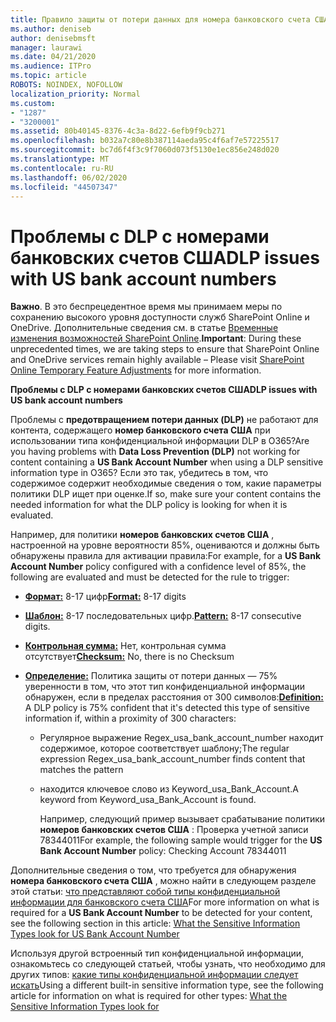 ```yaml
---
title: Правило защиты от потери данных для номера банковского счета США не работает
ms.author: deniseb
author: denisebmsft
manager: laurawi
ms.date: 04/21/2020
ms.audience: ITPro
ms.topic: article
ROBOTS: NOINDEX, NOFOLLOW
localization_priority: Normal
ms.custom:
- "1287"
- "3200001"
ms.assetid: 80b40145-8376-4c3a-8d22-6efb9f9cb271
ms.openlocfilehash: b032a7c80e8b387114aeda95c4f6af7e57225517
ms.sourcegitcommit: bc7d6f4f3c9f7060d073f5130e1ec856e248d020
ms.translationtype: MT
ms.contentlocale: ru-RU
ms.lasthandoff: 06/02/2020
ms.locfileid: "44507347"
---
```

# <a name="dlp-issues-with-us-bank-account-numbers"></a><span data-ttu-id="a08cb-102">Проблемы с DLP с номерами банковских счетов США</span><span class="sxs-lookup"><span data-stu-id="a08cb-102">DLP issues with US bank account numbers</span></span>

<span data-ttu-id="a08cb-103">**Важно**. В это беспрецедентное время мы принимаем меры по сохранению высокого уровня доступности служб SharePoint Online и OneDrive. Дополнительные сведения см. в статье [Временные изменения возможностей SharePoint Online](https://aka.ms/ODSPAdjustments).</span><span class="sxs-lookup"><span data-stu-id="a08cb-103">**Important**: During these unprecedented times, we are taking steps to ensure that SharePoint Online and OneDrive services remain highly available – Please visit [SharePoint Online Temporary Feature Adjustments](https://aka.ms/ODSPAdjustments) for more information.</span></span>

<span data-ttu-id="a08cb-104">**Проблемы с DLP с номерами банковских счетов США**</span><span class="sxs-lookup"><span data-stu-id="a08cb-104">**DLP issues with US bank account numbers**</span></span>

<span data-ttu-id="a08cb-105">Проблемы с **предотвращением потери данных (DLP)** не работают для контента, содержащего **номер банковского счета США** при использовании типа конфиденциальной информации DLP в O365?</span><span class="sxs-lookup"><span data-stu-id="a08cb-105">Are you having problems with **Data Loss Prevention (DLP)** not working for content containing a **US Bank Account Number** when using a DLP sensitive information type in O365?</span></span> <span data-ttu-id="a08cb-106">Если это так, убедитесь в том, что содержимое содержит необходимые сведения о том, какие параметры политики DLP ищет при оценке.</span><span class="sxs-lookup"><span data-stu-id="a08cb-106">If so, make sure your content contains the needed information for what the DLP policy is looking for when it is evaluated.</span></span>
  
<span data-ttu-id="a08cb-107">Например, для политики **номеров банковских счетов США** , настроенной на уровне вероятности 85%, оцениваются и должны быть обнаружены правила для активации правила:</span><span class="sxs-lookup"><span data-stu-id="a08cb-107">For example, for a **US Bank Account Number** policy configured with a confidence level of 85%, the following are evaluated and must be detected for the rule to trigger:</span></span>
  
- <span data-ttu-id="a08cb-108">**[Формат:](https://docs.microsoft.com/microsoft-365/compliance/sensitive-information-type-entity-definitions#format-77)** 8-17 цифр</span><span class="sxs-lookup"><span data-stu-id="a08cb-108">**[Format:](https://docs.microsoft.com/microsoft-365/compliance/sensitive-information-type-entity-definitions#format-77)** 8-17 digits</span></span>

- <span data-ttu-id="a08cb-109">**[Шаблон:](https://docs.microsoft.com/microsoft-365/compliance/sensitive-information-type-entity-definitions#pattern-77)** 8-17 последовательных цифр.</span><span class="sxs-lookup"><span data-stu-id="a08cb-109">**[Pattern:](https://docs.microsoft.com/microsoft-365/compliance/sensitive-information-type-entity-definitions#pattern-77)** 8-17 consecutive digits.</span></span>

- <span data-ttu-id="a08cb-110">**[Контрольная сумма:](https://docs.microsoft.com/microsoft-365/compliance/sensitive-information-type-entity-definitions#checksum-76)** Нет, контрольная сумма отсутствует</span><span class="sxs-lookup"><span data-stu-id="a08cb-110">**[Checksum:](https://docs.microsoft.com/microsoft-365/compliance/sensitive-information-type-entity-definitions#checksum-76)** No, there is no Checksum</span></span>

- <span data-ttu-id="a08cb-111">**[Определение:](https://docs.microsoft.com/microsoft-365/compliance/sensitive-information-type-entity-definitions)** Политика защиты от потери данных — 75% уверенности в том, что этот тип конфиденциальной информации обнаружен, если в пределах расстояния от 300 символов:</span><span class="sxs-lookup"><span data-stu-id="a08cb-111">**[Definition:](https://docs.microsoft.com/microsoft-365/compliance/sensitive-information-type-entity-definitions)** A DLP policy is 75% confident that it's detected this type of sensitive information if, within a proximity of 300 characters:</span></span>

  - <span data-ttu-id="a08cb-112">Регулярное выражение Regex_usa_bank_account_number находит содержимое, которое соответствует шаблону;</span><span class="sxs-lookup"><span data-stu-id="a08cb-112">The regular expression Regex_usa_bank_account_number finds content that matches the pattern</span></span>

  - <span data-ttu-id="a08cb-113">находится ключевое слово из Keyword_usa_Bank_Account.</span><span class="sxs-lookup"><span data-stu-id="a08cb-113">A keyword from Keyword_usa_Bank_Account is found.</span></span>

    <span data-ttu-id="a08cb-114">Например, следующий пример вызывает срабатывание политики **номеров банковских счетов США** : Проверка учетной записи 78344011</span><span class="sxs-lookup"><span data-stu-id="a08cb-114">For example, the following sample would trigger for the **US Bank Account Number** policy: Checking Account 78344011</span></span>

<span data-ttu-id="a08cb-115">Дополнительные сведения о том, что требуется для обнаружения **номера банковского счета США** , можно найти в следующем разделе этой статьи: [что представляют собой типы конфиденциальной информации для банковского счета США](https://docs.microsoft.com/microsoft-365/compliance/sensitive-information-type-entity-definitions#us-bank-account-number)</span><span class="sxs-lookup"><span data-stu-id="a08cb-115">For more information on what is required for a **US Bank Account Number** to be detected for your content, see the following section in this article: [What the Sensitive Information Types look for US Bank Account Number](https://docs.microsoft.com/microsoft-365/compliance/sensitive-information-type-entity-definitions#us-bank-account-number)</span></span>
  
<span data-ttu-id="a08cb-116">Используя другой встроенный тип конфиденциальной информации, ознакомьтесь со следующей статьей, чтобы узнать, что необходимо для других типов: [какие типы конфиденциальной информации следует искать](https://docs.microsoft.com/microsoft-365/compliance/sensitive-information-type-entity-definitions)</span><span class="sxs-lookup"><span data-stu-id="a08cb-116">Using a different built-in sensitive information type, see the following article for information on what is required for other types: [What the Sensitive Information Types look for](https://docs.microsoft.com/microsoft-365/compliance/sensitive-information-type-entity-definitions)</span></span>
  